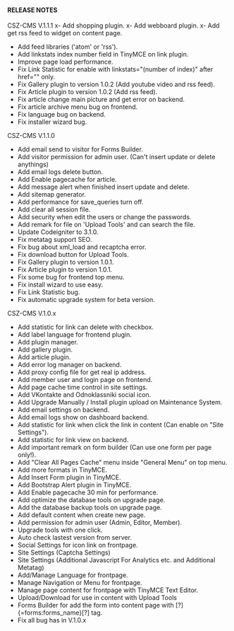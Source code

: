 #### RELEASE NOTES
CSZ-CMS V.1.1.1
x- Add shopping plugin.
x- Add webboard plugin.
x- Add get rss feed to widget on content page.
- Add feed libraries ('atom' or 'rss').
- Add linkstats index number field in TinyMCE on link plugin.
- Improve page load performance.
- Fix Link Statistic for enable with linkstats="(number of index)" after href="" only.
- Fix Gallery plugin to version 1.0.2 (Add youtube video and rss feed).
- Fix Article plugin to version 1.0.2 (Add rss feed).
- Fix article change main picture and get error on backend.
- Fix article archive menu bug on frontend.
- Fix language bug on backend.
- Fix installer wizard bug.

CSZ-CMS V.1.1.0
- Add email send to visitor for Forms Builder.
- Add visitor permission for admin user. (Can't insert update or delete anythings)
- Add email logs delete button.
- Add Enable pagecache for article.
- Add message alert when finished insert update and delete.
- Add sitemap generator.
- Add performance for save_queries turn off.
- Add clear all session file.
- Add security when edit the users or change the passwords.
- Add remark for file on 'Upload Tools' and can search the file.
- Update Codeigniter to 3.1.0.
- Fix metatag support SEO.
- Fix bug about xml_load and recaptcha error.
- Fix download button for Upload Tools.
- Fix Gallery plugin to version 1.0.1.
- Fix Article plugin to version 1.0.1.
- Fix some bug for frontend top menu.
- Fix install wizard to use easy.
- Fix Link Statistic bug.
- Fix automatic upgrade system for beta version.

CSZ-CMS V.1.0.x
- Add statistic for link can delete with checkbox.
- Add label language for frontend plugin.
- Add plugin manager.
- Add gallery plugin.
- Add article plugin.
- Add error log manager on backend.
- Add proxy config file for get real ip address.
- Add member user and login page on frontend.
- Add page cache time control in site settings.
- Add VKontakte and Odnoklassniki social icon.
- Add Upgrade Manually / Install plugin upload on Maintenance System.
- Add email settings on backend.
- Add email logs show on dashboard backend.
- Add statistic for link when click the link in content (Can enable on "Site Settings").
- Add statistic for link view on backend.
- Add important remark on form builder (Can use one form per page only!).
- Add "Clear All Pages Cache" menu inside "General Menu" on top menu.
- Add more formats in TinyMCE.
- Add Insert Form plugin in TinyMCE.
- Add Bootstrap Alert plugin in TinyMCE.
- Add Enable pagecache 30 min for performance.
- Add optimize the database tools on upgrade page.
- Add the database backup tools on upgrade page.
- Add default content when create new page.
- Add permission for admin user (Admin, Editor, Member).
- Upgrade tools with one click.
- Auto check lastest version from server.
- Social Settings for icon link on frontpage.
- Site Settings (Captcha Settings)
- Site Settings (Additional Javascript For Analytics etc. and Additional Metatag)
- Add/Manage Language for frontpage.
- Manage Navigation or Menu for frontpage.
- Manage page content for frontpage with TinyMCE Text Editor.
- Upload/Download for use in content with Upload Tools
- Forms Builder for add the form into content page with [?]{=forms:forms_name}[?] tag.
- Fix all bug has in V.1.0.x